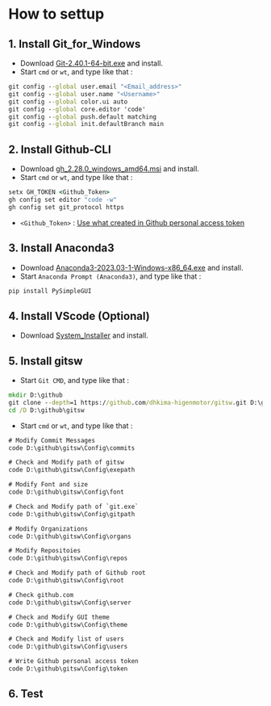 # How to settup

## 1. Install Git_for_Windows

* Download [Git-2.40.1-64-bit.exe](https://github.com/git-for-windows/git/releases/download/v2.40.1.windows.1/Git-2.40.1-64-bit.exe) and install.
* Start `cmd` or `wt`, and type like that :

```cmd
git config --global user.email "<Email_address>"
git config --global user.name "<Username>"
git config --global color.ui auto
git config --global core.editor 'code'
git config --global push.default matching
git config --global init.defaultBranch main
```

## 2. Install Github-CLI

* Download [gh_2.28.0_windows_amd64.msi](https://github.com/cli/cli/releases/download/v2.28.0/gh_2.28.0_windows_amd64.msi) and install.
* Start `cmd` or `wt`, and type like that :

```cmd
setx GH_TOKEN <Github_Token>
gh config set editor "code -w"
gh config set git_protocol https
``` 

* `<Github_Token>` : [Use what created in Github personal access token](https://docs.github.com/ko/authentication/keeping-your-account-and-data-secure/creating-a-personal-access-token)


## 3. Install Anaconda3

* Download [Anaconda3-2023.03-1-Windows-x86_64.exe](https://repo.anaconda.com/archive/Anaconda3-2023.03-1-Windows-x86_64.exe) and install.
* Start `Anaconda Prompt (Anaconda3)`, and type like that :

```cmd
pip install PySimpleGUI
```

## 4. Install VScode (Optional)

* Download [System_Installer](https://code.visualstudio.com/download#) and install.

## 5. Install gitsw

* Start `Git CMD`, and type like that :

```cmd
mkdir D:\github
git clone --depth=1 https://github.com/dhkima-higenmotor/gitsw.git D:\github\gitsw
cd /D D:\github\gitsw
```

* Start `cmd` or `wt`, and type like that :

```cmd
# Modify Commit Messages
code D:\github\gitsw\Config\commits

# Check and Modify path of gitsw
code D:\github\gitsw\Config\exepath

# Modify Font and size
code D:\github\gitsw\Config\font

# Check and Modify path of `git.exe`
code D:\github\gitsw\Config\gitpath

# Modify Organizations
code D:\github\gitsw\Config\organs

# Modify Repositoies
code D:\github\gitsw\Config\repos

# Check and Modify path of Github root
code D:\github\gitsw\Config\root

# Check github.com
code D:\github\gitsw\Config\server

# Check and Modify GUI theme
code D:\github\gitsw\Config\theme

# Check and Modify list of users
code D:\github\gitsw\Config\users

# Write Github personal access token
code D:\github\gitsw\Config\token
```

## 6. Test

